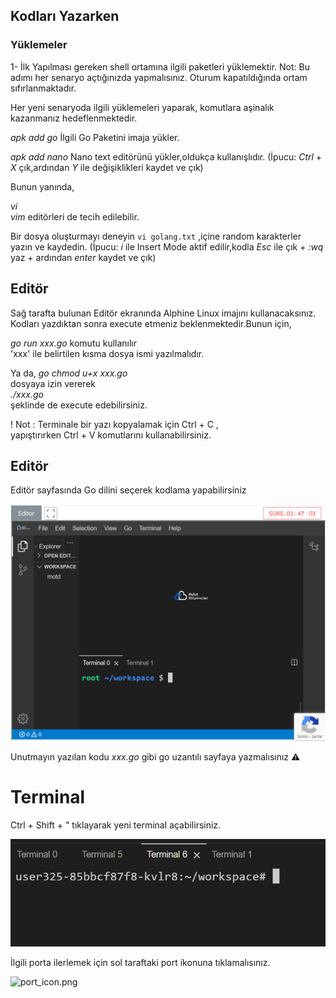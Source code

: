 
## Kodları Yazarken

### Yüklemeler
1- İlk Yapılması gereken shell ortamına ilgili paketleri yüklemektir.
Not: Bu adımı her senaryo açtığınızda yapmalısınız. Oturum kapatıldığında ortam sıfırlanmaktadır.

Her yeni senaryoda ilgili yüklemeleri yaparak, komutlara aşinalık kazanmanız hedeflenmektedir.

*apk add go*    İlgili Go Paketini imaja yükler.

*apk add nano*  Nano text editörünü yükler,oldukça kullanışlıdır.
(İpucu: *Ctrl* + *X* çık,ardından *Y* ile değişiklikleri kaydet ve çık)

Bunun yanında,

*vi*  
*vim*
editörleri de tecih edilebilir.

Bir dosya oluşturmayı deneyin `vi golang.txt` ,içine random karakterler yazın ve kaydedin.
(İpucu: *i* ile Insert Mode aktif edilir,kodla *Esc* ile çık + *:wq* yaz + ardından *enter* kaydet ve çık)


## Editör

Sağ tarafta bulunan Editör ekranında Alphine Linux imajını kullanacaksınız.
Kodları yazdıktan sonra execute etmeniz beklenmektedir.Bunun için,

*go run xxx.go* komutu kullanılır  <br />
'xxx' ile belirtilen kısma dosya ismi yazılmalıdır.

Ya da,
*go chmod u+x xxx.go*  <br />
dosyaya izin vererek  <br />
*./xxx.go*  <br />
şeklinde de execute edebilirsiniz.

! Not : Terminale bir yazı kopyalamak için Ctrl + C , <br />
yapıştırırken  Ctrl + V komutlarını kullanabilirsiniz.


## Editör

Editör sayfasında Go dilini seçerek kodlama yapabilirsiniz

![editor.png](https://raw.githubusercontent.com/Gulnur-Altan/BB-Scenario/master/go/Assets/editor.PNG)


Unutmayın yazılan kodu *xxx.go* gibi go uzantılı sayfaya yazmalısınız ⚠️

# Terminal

Ctrl + Shift + " tıklayarak yeni terminal açabilirsiniz.

![terminal.png](https://raw.githubusercontent.com/Gulnur-Altan/BB-Scenario/master/go/Assets/terminal.PNG)

İlgili porta ilerlemek için sol taraftaki port ikonuna tıklamalısınız.

![port_icon.png](https://gitlab.bulutbilisimciler.com/bb-public/scenarios/-/raw/master/go/Assets/go_port_icon.PNG)
